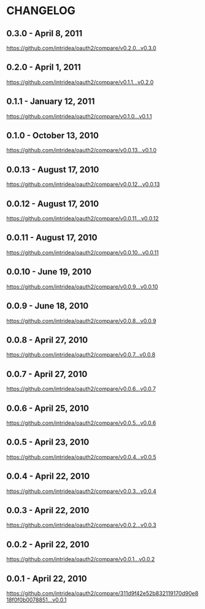 CHANGELOG
=========

0.3.0 - April 8, 2011
---------------------
https://github.com/intridea/oauth2/compare/v0.2.0...v0.3.0

0.2.0 - April 1, 2011
---------------------
https://github.com/intridea/oauth2/compare/v0.1.1...v0.2.0

0.1.1 - January 12, 2011
------------------------
https://github.com/intridea/oauth2/compare/v0.1.0...v0.1.1

0.1.0 - October 13, 2010
------------------------
https://github.com/intridea/oauth2/compare/v0.0.13...v0.1.0

0.0.13 - August 17, 2010
------------------------
https://github.com/intridea/oauth2/compare/v0.0.12...v0.0.13

0.0.12 - August 17, 2010
------------------------
https://github.com/intridea/oauth2/compare/v0.0.11...v0.0.12

0.0.11 - August 17, 2010
------------------------
https://github.com/intridea/oauth2/compare/v0.0.10...v0.0.11

0.0.10 - June 19, 2010
----------------------
https://github.com/intridea/oauth2/compare/v0.0.9...v0.0.10

0.0.9 - June 18, 2010
---------------------
https://github.com/intridea/oauth2/compare/v0.0.8...v0.0.9

0.0.8 - April 27, 2010
----------------------
https://github.com/intridea/oauth2/compare/v0.0.7...v0.0.8

0.0.7 - April 27, 2010
----------------------
https://github.com/intridea/oauth2/compare/v0.0.6...v0.0.7

0.0.6 - April 25, 2010
----------------------
https://github.com/intridea/oauth2/compare/v0.0.5...v0.0.6

0.0.5 - April 23, 2010
----------------------
https://github.com/intridea/oauth2/compare/v0.0.4...v0.0.5

0.0.4 - April 22, 2010
----------------------
https://github.com/intridea/oauth2/compare/v0.0.3...v0.0.4

0.0.3 - April 22, 2010
----------------------
https://github.com/intridea/oauth2/compare/v0.0.2...v0.0.3

0.0.2 - April 22, 2010
----------------------
https://github.com/intridea/oauth2/compare/v0.0.1...v0.0.2

0.0.1 - April 22, 2010
----------------------
https://github.com/intridea/oauth2/compare/311d9f42e52b832119170d90e818f0f0b0078851...v0.0.1
